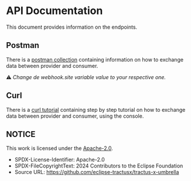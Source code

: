 # API Documentation

This document provides information on the endpoints.

## Postman

There is a [postman collection](./postman) containing information on how to exchange data between provider and consumer.

⚠️ _Change de webhook.site variable value to your respective one._

## Curl

There is a [curl tutorial](./curl) containing step by step tutorial on how to exchange data between provider and consumer, using the console.

## NOTICE

This work is licensed under the [Apache-2.0](https://www.apache.org/licenses/LICENSE-2.0).

* SPDX-License-Identifier: Apache-2.0
* SPDX-FileCopyrightText: 2024 Contributors to the Eclipse Foundation
* Source URL: <https://github.com/eclipse-tractusx/tractus-x-umbrella>
